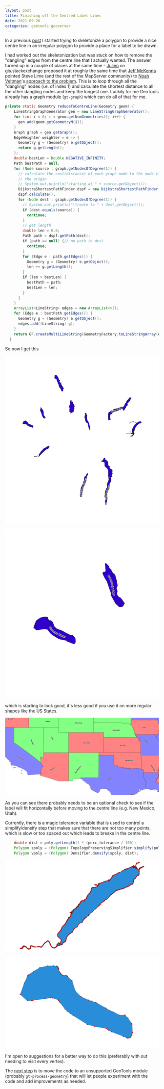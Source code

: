 ```yaml
---
layout: post
title: Finishing off the Centred Label Lines
date: 2021-09-26
categories: geotools geoserver
---
```


In a previous [post](/geotools/2021/08/30/Skeletons.html) I started trying to skeletonize a polygon to provide a nice centre line in an irregular polygon to provide a place for a label to be drawn. 

I had worked out the skeletonization but was stuck on how to remove the "dangling" edges from the centre line that I actually wanted. The answer turned up in a couple of places at the same time - [Julien](https://gis.stackexchange.com/users/162/julien) on gis.stackexchange proposed it at roughly the same time that [Jeff McKenna](http://twitter.com/mapserving) pointed Steve Lime (and the rest of the MapServer community) to [Noah Veltman](https://bl.ocks.org/veltman)'s [approach to the problem](https://bl.ocks.org/veltman/13a7234c4ea073bd7caaa11abb1f7b5d). This is to loop through all the "dangling" nodes (i.e. of index 1) and calculate the shortest distance to all the other dangling nodes and keep the longest one. 
Luckily for me GeoTools already has a graph module (`gt-graph`) which can do all of that for me. 

~~~java
private static Geometry reduceToCentreLine(Geometry geom) {
    LineStringGraphGenerator gen = new LineStringGraphGenerator();
    for (int i = 0; i < geom.getNumGeometries(); i++) {
      gen.add(geom.getGeometryN(i));
    }
    Graph graph = gen.getGraph();
    EdgeWeighter weighter = e -> {
      Geometry g = (Geometry) e.getObject();
      return g.getLength();
    };
    double bestLen = Double.NEGATIVE_INFINITY;
    Path bestPath = null;
    for (Node source : graph.getNodesOfDegree(1)) {
      // calculate the cost(distance) of each graph node to the node closest to
      // the origin
      // System.out.println("starting at " + source.getObject());
      DijkstraShortestPathFinder dspf = new DijkstraShortestPathFinder(graph, source, weighter);
      dspf.calculate();
      for (Node dest : graph.getNodesOfDegree(1)) {
        // System.out.println("\troute to " + dest.getObject());
        if (dest.equals(source)) {
          continue;
        }
        // get length
        double len = 0.0;
        Path path = dspf.getPath(dest);
        if (path == null) {// no path to dest
          continue;
        }
        for (Edge e : path.getEdges()) {
          Geometry g = (Geometry) e.getObject();
          len += g.getLength();
        }
        if (len > bestLen) {
          bestPath = path;
          bestLen = len;
        }
      }
    }
    ArrayList<LineString> edges = new ArrayList<>();
    for (Edge e : bestPath.getEdges()) {
      Geometry g = (Geometry) e.getObject();
      edges.add((LineString) g);
    }
    return GF.createMultiLineString(GeometryFactory.toLineStringArray(edges));
  }
~~~

So now I get this 

![Lake District](/images/lakes.png "The Lake District") 

![Zoomed in](/images/lakes2.png "Enerdale and Crummock Water") 

which is starting to look good, it's less good if you use it on more regular shapes like the US States.

![US Population](/images/states_lines.png "US States labelled on centre line")

As you can see there probably needs to be an optional check to see if the label will fit horizontally before moving to the centre line (e.g. New Mexico, Utah). 

Currently, there is a magic tolerance variable that is used to control a simplify/densify step that makes sure that there are not too many points, which is slow or too spaced out which leads to breaks in the centre line.

~~~java
    double dist = poly.getLength() * (perc_tolerance / 100);
    Polygon spoly = (Polygon) TopologyPreservingSimplifier.simplify(poly, dist / 100.0);
    Polygon vpoly = (Polygon) Densifier.densify(spoly, dist);
~~~

![pic alt](/images/too_many.png "a very detailed lake outline")

![pic alt](/images/too_few.png "a less detailed lake outline")

I'm open to suggestions for a better way to do this (preferably with out needing to visit every vertex).

The [next step](https://osgeo-org.atlassian.net/browse/GEOT-6988) is to move the code to an unsupported GeoTools module (probably `gt-process-geometry`) that will let people experiment with the code and add improvements as needed. 
